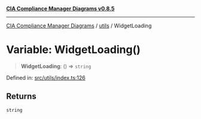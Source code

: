 [**CIA Compliance Manager Diagrams v0.8.5**](../../README.md)

***

[CIA Compliance Manager Diagrams](../../modules.md) / [utils](../README.md) / WidgetLoading

# Variable: WidgetLoading()

> **WidgetLoading**: () => `string`

Defined in: [src/utils/index.ts:126](https://github.com/Hack23/cia-compliance-manager/blob/3ae0301247f765ba03c8c0fe645db4718bb8af76/src/utils/index.ts#L126)

## Returns

`string`
